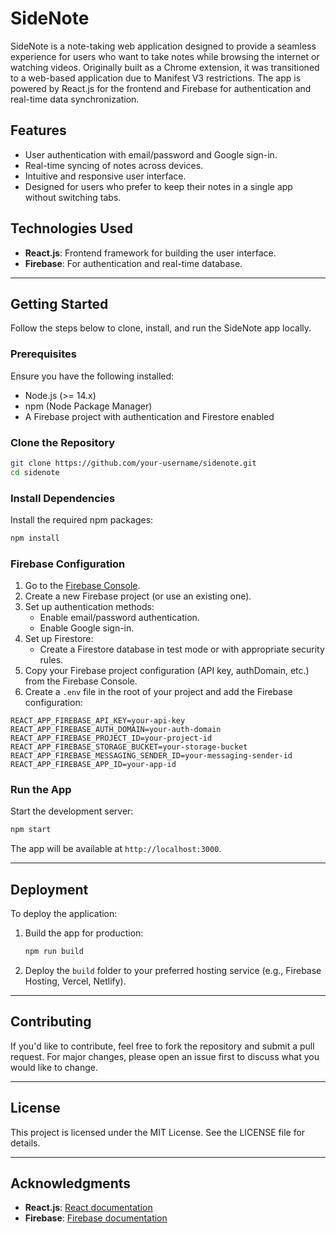 # SideNote

SideNote is a note-taking web application designed to provide a seamless experience for users who want to take notes while browsing the internet or watching videos. Originally built as a Chrome extension, it was transitioned to a web-based application due to Manifest V3 restrictions. The app is powered by React.js for the frontend and Firebase for authentication and real-time data synchronization.

## Features

- User authentication with email/password and Google sign-in.
- Real-time syncing of notes across devices.
- Intuitive and responsive user interface.
- Designed for users who prefer to keep their notes in a single app without switching tabs.

## Technologies Used

- **React.js**: Frontend framework for building the user interface.
- **Firebase**: For authentication and real-time database.

---

## Getting Started

Follow the steps below to clone, install, and run the SideNote app locally.

### Prerequisites

Ensure you have the following installed:

- Node.js (>= 14.x)
- npm (Node Package Manager)
- A Firebase project with authentication and Firestore enabled

### Clone the Repository

```bash
git clone https://github.com/your-username/sidenote.git
cd sidenote
```

### Install Dependencies

Install the required npm packages:

```bash
npm install
```

### Firebase Configuration

1. Go to the [Firebase Console](https://console.firebase.google.com/).
2. Create a new Firebase project (or use an existing one).
3. Set up authentication methods:
   - Enable email/password authentication.
   - Enable Google sign-in.
4. Set up Firestore:
   - Create a Firestore database in test mode or with appropriate security rules.
5. Copy your Firebase project configuration (API key, authDomain, etc.) from the Firebase Console.
6. Create a `.env` file in the root of your project and add the Firebase configuration:

```env
REACT_APP_FIREBASE_API_KEY=your-api-key
REACT_APP_FIREBASE_AUTH_DOMAIN=your-auth-domain
REACT_APP_FIREBASE_PROJECT_ID=your-project-id
REACT_APP_FIREBASE_STORAGE_BUCKET=your-storage-bucket
REACT_APP_FIREBASE_MESSAGING_SENDER_ID=your-messaging-sender-id
REACT_APP_FIREBASE_APP_ID=your-app-id
```

### Run the App

Start the development server:

```bash
npm start
```

The app will be available at `http://localhost:3000`.

---

## Deployment

To deploy the application:

1. Build the app for production:

   ```bash
   npm run build
   ```

2. Deploy the `build` folder to your preferred hosting service (e.g., Firebase Hosting, Vercel, Netlify).

---

## Contributing

If you'd like to contribute, feel free to fork the repository and submit a pull request. For major changes, please open an issue first to discuss what you would like to change.

---

## License

This project is licensed under the MIT License. See the LICENSE file for details.

---

## Acknowledgments

- **React.js**: [React documentation](https://reactjs.org/docs/getting-started.html)
- **Firebase**: [Firebase documentation](https://firebase.google.com/docs)

